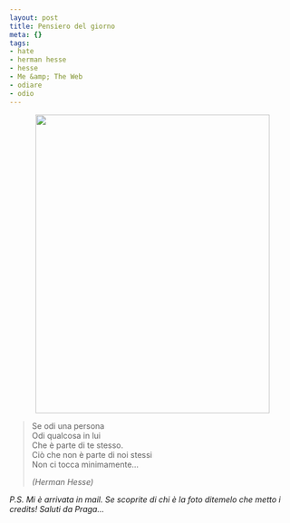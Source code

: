 ```yaml
--- 
layout: post
title: Pensiero del giorno
meta: {}
tags: 
- hate
- herman hesse
- hesse
- Me &amp; The Web
- odiare
- odio
---
```

<center>
<img src="http://www.lastknight.com/download//2008/08/hesse.jpg" alt="" title="hesse" width="413" height="528" class="aligncenter size-full wp-image-967" /></center>
  
> Se odi una persona  
> Odi qualcosa in lui  
> Che è parte di te stesso.  
> Ciò che non è parte di noi stessi  
> Non ci tocca minimamente...    
>  
> *(Herman Hesse)*  
  
*P.S. Mi è arrivata in mail. Se scoprite di chi è la foto ditemelo che metto i credits! Saluti da Praga...*  
  
 
